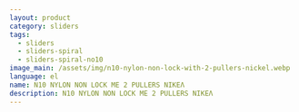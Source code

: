 ```yaml
---
layout: product
category: sliders
tags:
  - sliders
  - sliders-spiral
  - sliders-spiral-no10
image_main: /assets/img/n10-nylon-non-lock-with-2-pullers-nickel.webp
language: el
name: N10 NYLON NON LOCK ME 2 PULLERS ΝΙΚΕΛ
description: N10 NYLON NON LOCK ME 2 PULLERS ΝΙΚΕΛ
---
```

